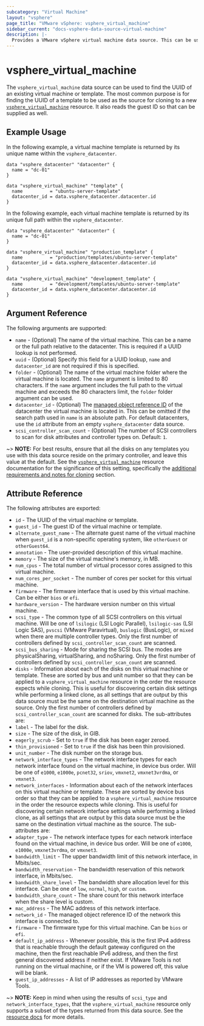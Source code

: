 ```yaml
---
subcategory: "Virtual Machine"
layout: "vsphere"
page_title: "VMware vSphere: vsphere_virtual_machine"
sidebar_current: "docs-vsphere-data-source-virtual-machine"
description: |-
  Provides a VMware vSphere virtual machine data source. This can be used to return data from a virtual machine or template.
---
```


# vsphere\_virtual\_machine

The `vsphere_virtual_machine` data source can be used to find the UUID of an
existing virtual machine or template. The most common purpose is for finding
the UUID of a template to be used as the source for cloning to a new
[`vsphere_virtual_machine`][docs-virtual-machine-resource] resource. It also
reads the guest ID so that can be supplied as well.

[docs-virtual-machine-resource]: /docs/providers/vsphere/r/virtual_machine.html

## Example Usage

In the following example, a virtual machine template is returned by its
unique name within the `vsphere_datacenter`.

```hcl
data "vsphere_datacenter" "datacenter" {
  name = "dc-01"
}

data "vsphere_virtual_machine" "template" {
  name          = "ubuntu-server-template"
  datacenter_id = data.vsphere_datacenter.datacenter.id
}
```
In the following example, each virtual machine template is returned by its
unique full path within the `vsphere_datacenter`.

```hcl
data "vsphere_datacenter" "datacenter" {
  name = "dc-01"
}

data "vsphere_virtual_machine" "production_template" {
  name          = "production/templates/ubuntu-server-template"
  datacenter_id = data.vsphere_datacenter.datacenter.id
}

data "vsphere_virtual_machine" "development_template" {
  name          = "development/templates/ubuntu-server-template"
  datacenter_id = data.vsphere_datacenter.datacenter.id
}
```

## Argument Reference

The following arguments are supported:

* `name` - (Optional) The name of the virtual machine. This can be a name or
  the full path relative to the datacenter. This is required if a UUID lookup
  is not performed.
* `uuid` - (Optional) Specify this field for a UUID lookup, `name` and `datacenter_id`
  are not required if this is specified.
* `folder` - (Optional) The name of the virtual machine folder where the virtual machine is located. The `name` argument is limited to 80 characters. If the `name` argument includes the full path to the virtual machine and exceeds the 80 characters limit, the `folder` folder argument can be used.
* `datacenter_id` - (Optional) The [managed object reference
  ID][docs-about-morefs] of the datacenter the virtual machine is located in.
  This can be omitted if the search path used in `name` is an absolute path.
  For default datacenters, use the `id` attribute from an empty
  `vsphere_datacenter` data source.
* `scsi_controller_scan_count` - (Optional) The number of SCSI controllers to
  scan for disk attributes and controller types on. Default: `1`.

[docs-about-morefs]: /docs/providers/vsphere/index.html#use-of-managed-object-references-by-the-vsphere-provider

~> **NOTE:** For best results, ensure that all the disks on any templates you
use with this data source reside on the primary controller, and leave this
value at the default. See the [`vsphere_virtual_machine`][docs-virtual-machine-resource]
resource documentation for the significance of this setting, specifically the
[additional requirements and notes for cloning][docs-virtual-machine-resource-cloning] 
section.

[docs-virtual-machine-resource-cloning]: /docs/providers/vsphere/r/virtual_machine.html#additional-requirements-and-notes-for-cloning

## Attribute Reference

The following attributes are exported:

* `id` - The UUID of the virtual machine or template.
* `guest_id` - The guest ID of the virtual machine or template.
* `alternate_guest_name` - The alternate guest name of the virtual machine when
`guest_id` is a non-specific operating system, like `otherGuest` or `otherGuest64`.
* `annotation` - The user-provided description of this virtual machine.
* `memory` - The size of the virtual machine's memory, in MB.
* `num_cpus` - The total number of virtual processor cores assigned to this
  virtual machine.
* `num_cores_per_socket` - The number of cores per socket for this virtual machine.
* `firmware` - The firmware interface that is used by this virtual machine. Can be
  either `bios` or `efi`.
* `hardware_version` - The hardware version number on this virtual machine.
* `scsi_type` - The common type of all SCSI controllers on this virtual machine.
  Will be one of `lsilogic` (LSI Logic Parallel), `lsilogic-sas` (LSI Logic
  SAS), `pvscsi` (VMware Paravirtual), `buslogic` (BusLogic), or `mixed` when
  there are multiple controller types. Only the first number of controllers
  defined by `scsi_controller_scan_count` are scanned.
* `scsi_bus_sharing` - Mode for sharing the SCSI bus. The modes are
  physicalSharing, virtualSharing, and noSharing. Only the first number of
  controllers defined by `scsi_controller_scan_count` are scanned.
* `disks` - Information about each of the disks on this virtual machine or
  template. These are sorted by bus and unit number so that they can be applied
  to a `vsphere_virtual_machine` resource in the order the resource expects
  while cloning. This is useful for discovering certain disk settings while
  performing a linked clone, as all settings that are output by this data
  source must be the same on the destination virtual machine as the source.
  Only the first number of controllers defined by `scsi_controller_scan_count`
  are scanned for disks. The sub-attributes are:
 * `label` -  The label for the disk.
 * `size` - The size of the disk, in GIB.
 * `eagerly_scrub` - Set to `true` if the disk has been eager zeroed.
 * `thin_provisioned` - Set to `true` if the disk has been thin provisioned.
 * `unit_number` - The disk number on the storage bus.
* `network_interface_types` - The network interface types for each network
  interface found on the virtual machine, in device bus order. Will be one of
  `e1000`, `e1000e`, `pcnet32`, `sriov`, `vmxnet2`, `vmxnet3vrdma`, or `vmxnet3`.
* `network_interfaces` - Information about each of the network interfaces on this 
  virtual machine or template. These are sorted by device bus order so that they 
  can be applied to a `vsphere_virtual_machine` resource in the order the resource 
  expects while cloning. This is useful for discovering certain network interface 
  settings while performing a linked clone, as all settings that are output by this 
  data source must be the same on the destination virtual machine as the source.
  The sub-attributes are:
 * `adapter_type` -  The network interface types for each network interface found 
  on the virtual machine, in device bus order. Will be one of `e1000`, `e1000e`, 
  `vmxnet3vrdma`, or `vmxnet3`.
 * `bandwidth_limit` - The upper bandwidth limit of this network interface, 
  in Mbits/sec.
 * `bandwidth_reservation` - The bandwidth reservation of this network interface, 
  in Mbits/sec.
 * `bandwidth_share_level` - The bandwidth share allocation level for this interface. 
  Can be one of `low`, `normal`, `high`, or `custom`.
 * `bandwidth_share_count` - The share count for this network interface when the 
  share level is custom.
 * `mac_address` - The MAC address of this network interface.
 * `network_id` - The managed object reference ID of the network this interface is 
  connected to.
* `firmware` - The firmware type for this virtual machine. Can be `bios` or `efi`.
* `default_ip_address` - Whenever possible, this is the first IPv4 address that is reachable through
  the default gateway configured on the machine, then the first reachable IPv6
  address, and then the first general discovered address if neither exist. If
  VMware Tools is not running on the virtual machine, or if the VM is powered
  off, this value will be blank.
* `guest_ip_addresses` - A list of IP addresses as reported by VMware Tools.

~> **NOTE:** Keep in mind when using the results of `scsi_type` and
`network_interface_types`, that the `vsphere_virtual_machine` resource only
supports a subset of the types returned from this data source. See the
[resource docs][docs-virtual-machine-resource] for more details.
